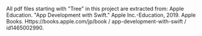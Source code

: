 All pdf files starting with "Tree" in this project are extracted from: Apple Education. "App Development with Swift." Apple Inc.-Education, 2019. Apple Books. Https://books.apple.com/jp/book / app-development-with-swift / id1465002990.
